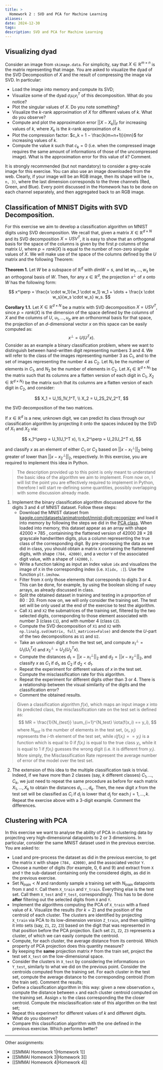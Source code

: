 ```yaml
---
title: >
  Homework 2 : SVD and PCA for Machine Learning
aliases: 
date: 2024-12-30
tags: 
description: SVD and PCA for Machine Learning
---
```


## Visualizing dyad
Consider an image from `skimage.data`. For simplicity, say that $X \in \mathbb{R}^{m \times n}$ is the matrix representing that image. You are asked to visualize the dyad of the SVD Decomposition of $X$ and the result of compressing the image via SVD. In particular:

* Load the image into memory and compute its SVD;
* Visualize some of the dyad $\sigma_i u_i v_i^T$ of this decomposition. What do you notice?
* Plot the singular values of $X$. Do you note something?
* Visualize the $k$-rank approximation of $X$ for different values of $k$. What do you observe?
* Compute and plot the approximation error $|| X − X_k ||_F$ for increasing values of $k$, where $X_k$ is the $k$-rank approximation of $k$.
* Plot the compression factor: $c_k = 1 − \frac{k(m+n+1)}{mn}$ for increasing values of $k$.
* Compute the value $k$ such that $c_k = 0$ (i.e. when the compressed image requires the same amount of informations of those of the uncompressed image). What is the approximation error for this value of $k$? Comment.

It is strongly recommended (but not mandatory) to consider a grey-scale image for this exercise. You can also use an image downloaded from the web. Clearly, if your image will be an RGB image, then its shape will be `(m, n, 3)`, where the last dimension corresponds to the three channels (Red, Green, and Blue). Every point discussed in the Homework has to be done on each channel separately, and then aggregated back to an RGB image.

## Classification of MNIST Digits with SVD Decomposition.
For this exercise we aim to develop a classification algorithm on MNIST digits using SVD decomposition.
We recall that, given a matrix $X \in \mathbb{R}^{d \times N}$ and its SVD decomposition $X = USV^T$, it is easy to show that an orthogonal basis for the space of the columns is given by the first $p$ columns of the matrix $U$, where $p = rank(X)$ is equal to the number of non-zero singular values of $X$. We will make use of the space of the columns defined by the $U$ matrix and the following Theorem:

**Theorem 1.** Let $W$ be a subspace of $\mathbb{R}^d$ with $dim W = s$, and let ${w_1, \dots, w_s}$ be an orthogonal basis of $W$. Then, for any $x \in \mathbb{R}^d$, the projection $x^\perp$ of $x$ onto $W$ has the following form:

$$
x^\perp = \frac{x \cdot w_1}{w_1 \cdot w_1} w_1 + \dots + \frac{x \cdot w_s}{w_s \cdot w_s} w_s.
$$

**Corollary 1.1.** Let $X \in \mathbb{R}^{d \times N}$ be a matrix with SVD decomposition $X = USV^T$, since $p = rank(X)$ is the dimension of the space defined by the columns of $X$ and the columns of $U$, ${u_1, \dots, u_p}$ are an orthonormal basis for that space, the projection of an $d$-dimensional vector $x$ on this space can be easily
computed as:
$$
x^\perp = U(U^T x).
$$
Consider as an example a binary classification problem, where we want to distinguish between hand-written digit representing numbers 3 and 4. We will refer to the class of the images representing number 3 as $C_1$, and to the set of images representing the number 4 as $C_2$. Let $N_1$ be the number of elements in $C_1$, and $N_2$ be the number of elements in $C_2$. Let $X_1 \in \mathbb{R}^{d \times N_1}$ be the matrix such that its columns are a flatten version of each digit in $C_1$, $X_2 \in \mathbb{R}^{d \times N_2}$ be the matrix such that its columns are a flatten version of each digit in $C_2$, and consider:

$$
X_1 = U_1S_1V_1^T, \\
X_2 = U_2S_2V_2^T,
$$

the SVD decomposition of the two matrices.

If $x \in \mathbb{R}^{d}$ is a new, unknown digit, we can predict its class through our classification algorithm by projecting it onto the spaces induced by the SVD of $X_1$ and $X_2$ via:

$$
x_1^\perp = U_1(U_1^T x), \\
x_2^\perp = U_2(U_2^T x),
$$

and classify $x$ as an element of either $C_1$ or $C_2$ based on $||x − x_1^\perp ||_2$ being greater of lower than $||x−x_2^\perp ||_2$, respectively. In this exercise, you are required to implement this idea in Python.

> The description provided up to this point is only meant to understand the basic idea of the algorithm we aim to implement. From now on, I will list the point you are effectively required to implement in Python, therefore I will start re-defining some quantities, possibly overlapping with some discussion already made.

1. Implement the binary classification algorithm discussed above for the digits 3 and 4 of MNIST dataset. Follow these steps:
   * Download the MNIST dataset from [kaggle.com/datasets/animatronbot/mnist-digit-recognizer](https://www.kaggle.com/datasets/animatronbot/mnist-digit-recognizer) and load it into memory by following the steps we did in the [PCA class](https://devangelista2.github.io/statistical-mathematical-methods/ML/PCA.html). When loaded into memory, this dataset appear as an array with shape $42000 \times 785$ , containining the flattened version of $42000$ $28 \times 28$ grayscale handwritten digits, plus a column representing the true class of the corresponding digit. By pre-processing the data as we did in class, you should obtain a matrix `X` containing the flattenened digits, with shape `(784, 42000)`, and a vector `Y` of the associated digit value, with a shape of `(42000,)`.
   * Write a function taking as input an index value `idx` and visualizes the image of `X` in the corresponding index (i.e. `X[idx, :]`). Use the function `plt.imshow`.
   * Filter from `X` only those elements that corresponds to digits 3 or 4. This can be done, for example, by using the boolean slicing of `numpy` arrays, as already discussed in class.
   * Split the obtained dataset in training and testing in a proportion of $80 : 20$. From now on, we will only consider the training set. The test set will be only used at the end of the exercise to test the algorithm.
   * Call `X1` and `X2` the submatrices of the training set, filtered by the two selected digits, corresponding to those element associated with number 3 (class `C1`), and with number 4 (class `C2`).
   * Compute the SVD decomposition of `X1` and `X2` with `np.linalg.svd(matrix, full_matrices=False)` and denote the $U$-part of the two decompositions as `U1` and `U2`.
   * Take an unknown digit $x$ from the test set, and compute $x_1^\perp = U_1(U_1^T x)$ and $x_2^\perp = U_2(U_2^T x)$.
   * Compute the distances $d_1 = || x − x_1^\perp ||_2$ and $d_2 = || x − x_2^\perp||_2$, and classify $x$ as $C_1$ if $d_1 %3C d_2$, as $C_2$ if $d_2 < d_1$.
   * Repeat the experiment for different values of $x$ in the test set. Compute the misclassification rate for this algorithm.
   * Repeat the experiment for different digits other than 3 or 4. There is a relationship between the visual similarity of the digits and the classification error?
   * Comment the obtained results.

> Given a classification algorithm $f(x)$, which maps an input image $x$ into its predicted class, the misclassification rate on the test set is defined as:
> $$
 MR = \frac{1}{N_{test}} \sum_{i=1}^{N_test} \iota(f(x_i) == y_i),
$$
where $N_{test}$ is the number of elements in the test set, $(x_i, y_i)$ represents the $i$-th element of the test set, while $\iota(f(x_i) == y_i)$ is a function which is equal to 0 if $f(x_i)$ is equal to the true class $y_i$, while it is equal to 1 if $f(x_i)$ guesses the wrong digit (i.e. it is different from $y_i$). More simply, the Misclassification Rate represent the average number of error of the model over the test set.


2. The extension of this idea to the multiple classification task is trivial. Indeed, if we have more than 2 classes (say, $k$ different classes) $C_1, \dots, C_k$, we just need to repeat the same procedure as before for each matrix $X_1, \dots, X_k$ to obtain the distances $d_1, \dots, d_k$. Then, the new digit $x$ from the test set will be classified as $C_i$ if $d_i$ is lower that $d_j$ for each $j = 1,...,k$. Repeat the exercise above with a 3-digit example. Comment the differences.

## Clustering with PCA

In this exercise we want to analyse the ability of PCA in clustering data by projecting very high-dimensional datapoints to 2 or 3 dimensions. In particular, consider the same MNIST dataset used in the previous exercise. You are asked to:
* Load and pre-process the dataset as did in the previous exercise, to get the matrix `X` with shape `(784, 42000)`, and the associated vector `Y`.
* Choose a number of digits (for example, 0, 6 and 9) and extract from `X` and `Y` the sub-dataset containing only the considered digits, as did in the previous exercise.
* Set $N_{train} < N$ and randomly sample a training set with $N_{train}$ datapoints from  `X` and `Y`. Call them `X_train` and `Y_train`. Everything else is the test set. Call them `X_test` and `Y_test`, correspondingly. This has to be done **after** filtering out the selected digits from `X` and `Y`.
* Implement the algorithms computing the PCA of `X_train` with a fixed value of $k$. Visualize the results (for $k = 2$) and the position of the centroid of each cluster. The clusters are identified by projecting `X_train` via PCA to its low-dimension version `Z_train`, and then splitting it into sets (say, `Z1`, `Z2`, `Z3`) based on the digit that was represented in that position before the PCA projection. Each set `Z1`, `Z2`, `Z3` represents a cluster, of which we can easily compute the centroid.
* Compute, for each cluster, the average distance from its centroid. Which property of PCA projection does this quantity measure?
* By keeping the **same** projection matrix `P` from the train set, project the test set `X_test` on the low-dimensional space.
* Consider the clusters in `X_test` by considering the informations on `Y_test`, similarly to what we did on the previous point. Consider the centroids computed from the training set. For each cluster in the test set, compute the average distance to the corresponding centroid (from the train set). Comment the results;
* Define a classification algorithm in this way: given a new observation `x`, compute the distance between `x` and each cluster centroid computed on the training set. Assign `x` to the class corresponding the the closer centroid. Compute the misclassification rate of this algorithm on the test set;
* Repeat this experiment for different values of $k$ and different digits. What do you observe?
* Compare this classification algorithm with the one defined in the previous exercise. Which performs better?

---
Other assignments:
- [[SMMAI Homework 1|Homework 1]]
- [[SMMAI Homework 3|Homework 3]]
- [[SMMAI Homework 4|Homework 4]]
